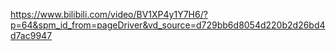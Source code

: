 https://www.bilibili.com/video/BV1XP4y1Y7H6/?p=64&spm_id_from=pageDriver&vd_source=d729bb6d8054d220b2d26bd4d7ac9947
